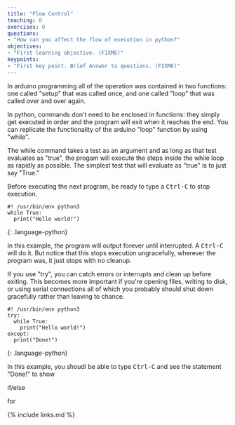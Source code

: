 ```yaml
---
title: "Flow Control"
teaching: 0
exercises: 0
questions:
- "How can you affect the flow of execution in python?"
objectives:
- "First learning objective. (FIXME)"
keypoints:
- "First key point. Brief Answer to questions. (FIXME)"
---
```


In arduino programming all of the operation was contained in two functions: one called "setup" that was called once, and one called "loop" that was called over and over again.

In python, commands don't need to be enclosed in functions: they simply get executed in order and the program will exit when it reaches the end.  You can replicate the functionality of the arduino "loop" function by using "while".

The while command takes a test as an argument and as long as that test evaluates as "true", the progam will execute the steps inside the while loop as rapidly as possible. The simplest test that will evaluate as "true" is to just say "True."

Before executing the next program, be ready to type a <kbd>Ctrl-C</kbd> to stop execution.

~~~
#! /usr/bin/env python3
while True:
  print("Hello world!")
~~~
{: .language-python}

In this example, the program will output forever until interrupted. A <kbd>Ctrl-C</kbd> will do it. But notice that this stops execution ungracefully, wherever the program was, it just stops with no cleanup.

If you use "try", you can catch errors or interrupts and clean up before exiting. This becomes more important if you're opening files, writing to disk, or using serial connections all of which you probably should shut down gracefully rather than leaving to chance.

~~~
#! /usr/bin/env python3
try:
  while True:
    print("Hello world!")
except:
  print("Done!")
~~~
{: .language-python}

In this example, you shoudl be able to type <kbd>Ctrl-C</kbd> and see the statement "Done!" to show

if/else

for

{% include links.md %}
